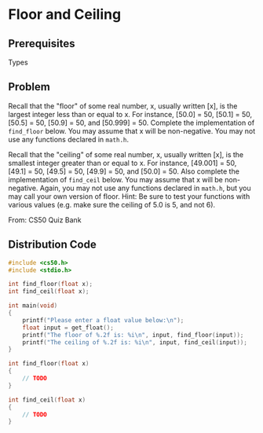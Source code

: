 # Floor and Ceiling

## Prerequisites
Types

## Problem
Recall that the "floor" of some real number, x, usually written [x], is the largest integer less than or equal to x. For instance, [50.0] = 50, [50.1] = 50, [50.5] = 50, [50.9] = 50, and [50.999] = 50. Complete the implementation of <code>find_floor</code> below. You may assume that x will be non-negative. You may not use any functions declared in <code>math.h</code>.

Recall that the "ceiling" of some real number, x, usually written [x], is the smallest integer greater than or equal to x. For instance, [49.001] = 50, [49.1] = 50, [49.5] = 50, [49.9] = 50, and [50.0] = 50. Also complete the implementation of <code>find_ceil</code> below. You may assume that x will be non-negative. Again, you may not use any functions declared in <code>math.h</code>, but you may call your own version of floor. Hint: Be sure to test your functions with various values (e.g. make sure the ceiling of 5.0 is 5, and not 6).

From: CS50 Quiz Bank

## Distribution Code
```c
#include <cs50.h>
#include <stdio.h>

int find_floor(float x);
int find_ceil(float x);

int main(void)
{
    printf("Please enter a float value below:\n");
    float input = get_float();
    printf("The floor of %.2f is: %i\n", input, find_floor(input));
    printf("The ceiling of %.2f is: %i\n", input, find_ceil(input));
}

int find_floor(float x)
{
    // TODO
}

int find_ceil(float x)
{
    // TODO
}
```
